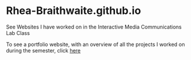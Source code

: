 # Rhea-Braithwaite.github.io
See Websites I have worked on in the Interactive Media Communications Lab Class

To see a portfolio website, with an overview of all the projects I worked on during the semester, click [here](https://rhea-braithwaite.github.io/Portfolio/)



